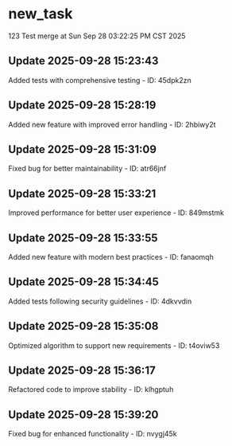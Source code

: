 # new_task
123
Test merge at Sun Sep 28 03:22:25 PM CST 2025

## Update 2025-09-28 15:23:43
Added tests with comprehensive testing - ID: 45dpk2zn


## Update 2025-09-28 15:28:19
Added new feature with improved error handling - ID: 2hbiwy2t


## Update 2025-09-28 15:31:09
Fixed bug for better maintainability - ID: atr66jnf


## Update 2025-09-28 15:33:21
Improved performance for better user experience - ID: 849mstmk


## Update 2025-09-28 15:33:55
Added new feature with modern best practices - ID: fanaomqh


## Update 2025-09-28 15:34:45
Added tests following security guidelines - ID: 4dkvvdin


## Update 2025-09-28 15:35:08
Optimized algorithm to support new requirements - ID: t4oviw53


## Update 2025-09-28 15:36:17
Refactored code to improve stability - ID: klhgptuh


## Update 2025-09-28 15:39:20
Fixed bug for enhanced functionality - ID: nvygj45k

